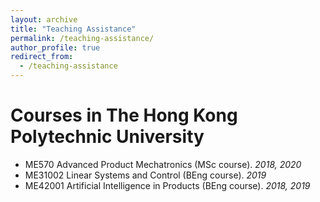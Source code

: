 ```yaml
---
layout: archive
title: "Teaching Assistance"
permalink: /teaching-assistance/
author_profile: true
redirect_from:
  - /teaching-assistance
---
```




# Courses in The Hong Kong Polytechnic University

* ME570   Advanced Product Mechatronics (MSc course). _2018, 2020_
* ME31002 Linear Systems and Control (BEng course). _2019_
* ME42001 Artificial Intelligence in Products (BEng course). _2018, 2019_

